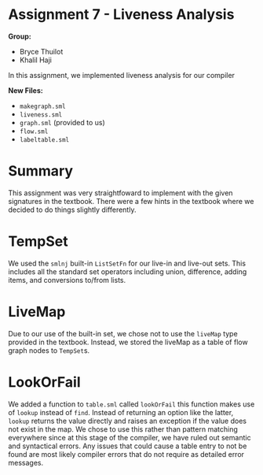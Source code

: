 # Assignment 7 - Liveness Analysis

**Group:**

- Bryce Thuilot
- Khalil Haji

In this assignment, we implemented liveness analysis for our compiler

**New Files:**

- `makegraph.sml`
- `liveness.sml`
- `graph.sml` (provided to us)
- `flow.sml`
- `labeltable.sml`

# Summary

This assignment was very straightfoward to implement with the given signatures in the textbook. There were a few hints in the textbook where we decided to do things slightly differently.

# TempSet

We used the `smlnj` built-in `ListSetFn` for our live-in and live-out sets. This includes all the standard set operators including union, difference, adding items, and conversions to/from lists.

# LiveMap

Due to our use of the built-in set, we chose not to use the `liveMap` type provided in the textbook. Instead, we stored the liveMap as a table of flow graph nodes to `TempSet`s.

# LookOrFail

We added a function to `table.sml` called `lookOrFail` this function makes use of `lookup` instead of `find`. Instead of returning an option like the latter, `lookup` returns the value directly and raises an exception if the value does not exist in the map. We chose to use this rather than pattern matching everywhere since at this stage of the compiler, we have ruled out semantic and syntactical errors. Any issues that could cause a table entry to not be found are most likely compiler errors that do not require as detailed error messages.
